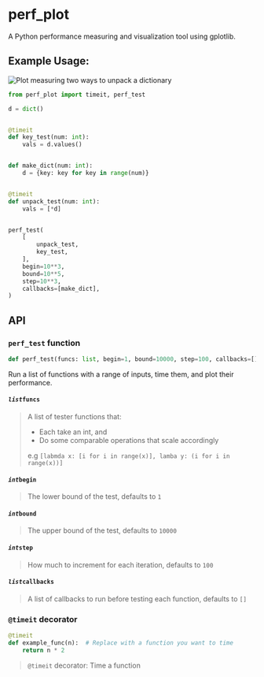 # perf_plot

A Python performance measuring and visualization tool using gplotlib.

## Example Usage:

![Plot measuring two ways to unpack a dictionary](https://media.discordapp.net/attachments/566419626758504452/1196988560990011483/image.png?ex=65c2dbf7&is=65b066f7&hm=ff36728ddb780172fb0153b34f8321e3bd268a4864923a4328c2404f9dff3a71&=&format=webp&quality=lossless)

```python
from perf_plot import timeit, perf_test

d = dict()


@timeit
def key_test(num: int):
    vals = d.values()


def make_dict(num: int):
    d = {key: key for key in range(num)}


@timeit
def unpack_test(num: int):
    vals = [*d]


perf_test(
    [
        unpack_test,
        key_test,
    ],
    begin=10**3,
    bound=10**5,
    step=10**3,
    callbacks=[make_dict],
)
```

## API

### `perf_test` function

```python
def perf_test(funcs: list, begin=1, bound=10000, step=100, callbacks=[]):
```

Run a list of functions with a range of inputs, time them, and plot their
performance.

#### _`list`_**`funcs`**

> A list of tester functions that:
>
> - Each take an int, and
> - Do some comparable operations that scale accordingly
>
> e.g `[labmda x: [i for i in range(x)], lamba y: (i for i in range(x))]`

#### _`int`_**`begin`**

> The lower bound of the test, defaults to `1`

#### _`int`_**`bound`**

> The upper bound of the test, defaults to `10000`

#### _`int`_**`step`**

> How much to increment for each iteration, defaults to `100`

#### _`list`_**`callbacks`**

> A list of callbacks to run before testing each function, defaults to `[]`

### `@timeit` decorator

```python
@timeit
def example_func(n):  # Replace with a function you want to time
    return n * 2
```

> `@timeit` decorator: Time a function
